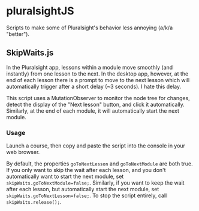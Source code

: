 # pluralsightJS
Scripts to make some of Pluralsight's behavior less annoying (a/k/a "better").

## SkipWaits.js
In the Pluralsight app, lessons within a module move smoothly (and instantly) from one lesson to the next. In the desktop app, however, at the end of each lesson there is a prompt to move to the next lesson which will automatically trigger after a short delay (~3 seconds). I hate this delay.

This script uses a MutationObserver to monitor the node tree for changes, detect the display of the "Next lesson" button, and click it automatically. Similarly, at the end of each module, it will automatically start the next module.

### Usage
Launch a course, then copy and paste the script into the console in your web browser. 

By default, the properties `goToNextLesson` and `goToNextModule` are both true. If you only want to skip the wait after each lesson, and you don't automatically want to start the next module, set `skipWaits.goToNextModule=false;`. Similarly, if you want to keep the wait after each lesson, but automatically start the next module, set `skipWaits.goToNextLesson=false;`. To stop the script entirely, call `skipWaits.release();`.

